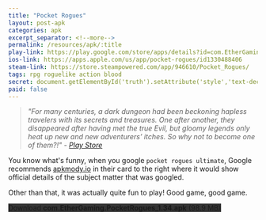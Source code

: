 ```yaml
---
title: "Pocket Rogues"
layout: post-apk
categories: apk
excerpt_separator: <!--more-->
permalink: /resources/apk/:title
play-link: https://play.google.com/store/apps/details?id=com.EtherGaming.PocketRogues
ios-link: https://apps.apple.com/us/app/pocket-rogues/id1330488406
steam-link: https://store.steampowered.com/app/946610/Pocket_Rogues/
tags: rpg roguelike action blood
secret: document.getElementById('truth').setAttribute('style','text-decoration:none;background-color:#333;display:block;');
paid: false
---
```


> _"For many centuries, a dark dungeon had been beckoning hapless travelers with its secrets and treasures. One after another, they disappeared after having met the true Evil, but gloomy legends only heat up new and new adventurers’ itches. So why not to become one of them?!" - <a href="https://play.google.com/store/apps/details?id=com.EtherGaming.PocketRogues" target="_blank">Play Store</a>_

You know what's funny, when you google `pocket rogues ultimate`, Google recommends <a href="https://apkmody.io/games/pocket-rogues-ultimate" target="_blank">apkmody.io</a> in their card to the right where it would show official details of the subject matter that was googled.

Other than that, it was actually quite fun to play! Good game, good game.

<div class="text-center">
    <a class="btn btn-dark btn-block w-100" onclick='apk("com.EtherGaming.PocketRogues_1.34.apk")' style="text-decoration: none; background-color: #333;"> Download <b>com.EtherGaming.PocketRogues_1.34.apk</b> (98.9 MB)</a><br>
    <a id="truth" class="btn btn-dark btn-block w-100" onclick='apk("com.EtherGaming.PocketRoguesUltimate_1.34.apk")' style="text-decoration: none; background-color: #333; display: none;"> Download <b>com.EtherGaming.PocketRoguesUltimate_1.34.apk</b> (98.8 MB)</a>
</div>
